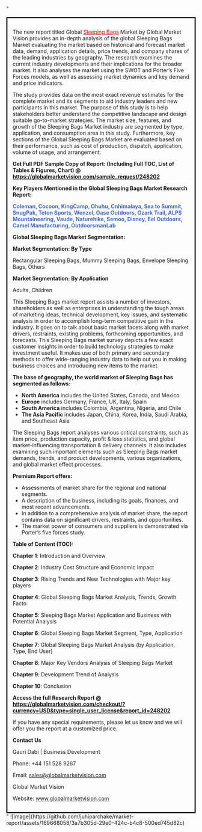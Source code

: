 "<div style='border: 3px solid black; padding: 1em;'>

The new report titled Global <a style='color: #ff0000;' href='https://globalmarketvision.com/reports/global-sleeping-bags-market/248202'>Sleeping Bags</a> Market by Global Market Vision provides an in-depth analysis of the global Sleeping Bags Market evaluating the market based on historical and forecast market data, demand, application details, price trends, and company shares of the leading industries by geography. The research examines the current industry developments and their implications for the broader market. It also analyses the market using the SWOT and Porter’s Five Forces models, as well as assessing market dynamics and key demand and price indicators.

The study provides data on the most exact revenue estimates for the complete market and its segments to aid industry leaders and new participants in this market. The purpose of this study is to help stakeholders better understand the competitive landscape and design suitable go-to-market strategies. The market size, features, and growth of the Sleeping Bags Market industry are segmented by type, application, and consumption area in this study. Furthermore, key sections of the Global Sleeping Bags Market are evaluated based on their performance, such as cost of production, dispatch, application, volume of usage, and arrangement.

<strong>Get Full PDF Sample Copy of Report: (Including Full TOC, List of Tables &amp; Figures, Chart) @ <a style='color: #ff0000;' href='https://globalmarketvision.com/sample_request/248202?utm_source=linkedinPulse&utm_medium=Juhi&utm_campaign=Juhi'><strong>https://globalmarketvision.com/sample_request/248202</strong></a></strong>

<strong>Key Players Mentioned in the Global Sleeping Bags Market Research Report:</strong>

<strong style='color: #4169e1;'>Coleman, Cocoon, KingCamp, Ohuhu, Cnhimalaya, Sea to Summit, SnugPak, Teton Sports, Wenzel, Oase Outdoors, Ozark Trail, ALPS Mountaineering, Vaude, Naturehike, Semoo, Disney, Eel Outdoors, Camel Manufacturing, OutdoorsmanLab</strong>

<strong>Global Sleeping Bags Market Segmentation:</strong>

<strong>Market Segmentation: By Type</strong>

Rectangular Sleeping Bags, Mummy Sleeping Bags, Envelope Sleeping Bags, Others

<strong>Market Segmentation: By Application</strong>

Adults, Children

This Sleeping Bags market report assists a number of investors, shareholders as well as enterprises in understanding the tough areas of marketing ideas, technical development, key issues, and systematic analysis in order to accomplish long-term competitive gain in the industry. It goes on to talk about basic market facets along with market drivers, restraints, existing problems, forthcoming opportunities, and forecasts. This Sleeping Bags market survey depicts a few exact customer insights in order to build technology strategies to make investment useful. It makes use of both primary and secondary methods to offer wide-ranging industry data to help out you in making business choices and introducing new items to the market.

<strong>The base of geography, the world market of Sleeping Bags has segmented as follows:</strong>
<ul>
  <li><strong>North America</strong> includes the United States, Canada, and Mexico</li>
  <li><strong>Europe</strong> includes Germany, France, UK, Italy, Spain</li>
  <li><strong>South America</strong> includes Colombia, Argentina, Nigeria, and Chile</li>
  <li><strong>The Asia Pacific</strong> includes Japan, China, Korea, India, Saudi Arabia, and Southeast Asia</li>
</ul>
The Sleeping Bags report analyses various critical constraints, such as item price, production capacity, profit &amp; loss statistics, and global market-influencing transportation &amp; delivery channels. It also includes examining such important elements such as Sleeping Bags market demands, trends, and product developments, various organizations, and global market effect processes.

<strong>Premium Report offers:</strong>
<ul>
  <li>Assessments of market share for the regional and national segments.</li>
  <li>A description of the business, including its goals, finances, and most recent advancements.</li>
  <li>In addition to a comprehensive analysis of market share, the report contains data on significant drivers, restraints, and opportunities.</li>
  <li>The market power of consumers and suppliers is demonstrated via Porter’s five forces study.</li>
</ul>
<strong>Table of Content (TOC):</strong>

<strong>Chapter 1</strong>: Introduction and Overview

<strong>Chapter 2</strong>: Industry Cost Structure and Economic Impact

<strong>Chapter 3</strong>: Rising Trends and New Technologies with Major key players

<strong>Chapter 4</strong>: Global Sleeping Bags Market Analysis, Trends, Growth Facto

<strong>Chapter 5</strong>: Sleeping Bags Market Application and Business with Potential Analysis

<strong>Chapter 6</strong>: Global Sleeping Bags Market Segment, Type, Application

<strong>Chapter 7</strong>: Global Sleeping Bags Market Analysis (by Application, Type, End User)

<strong>Chapter 8</strong>: Major Key Vendors Analysis of Sleeping Bags Market

<strong>Chapter 9</strong>: Development Trend of Analysis

<strong>Chapter 10</strong>: Conclusion

<strong>Access the full Research Report </strong><strong>@</strong><strong> <strong><a style='color: #ff0000;' href='https://globalmarketvision.com/checkout/?currency=USD&type=single_user_license&report_id=248202?utm_source=linkedinPulse&utm_medium=Juhi&utm_campaign=Juhi'>https://globalmarketvision.com/checkout/?currency=USD&type=single_user_license&report_id=248202</a></strong>
</strong>

If you have any special requirements, please let us know and we will offer you the report at a customized price.

<strong>Contact Us</strong>

Gauri Dabi | Business Development

Phone: +44 151 528 9267

Email: <a href='mailto:sales@globalmarketvision.com'>sales@globalmarketvision.com</a>

Global Market Vision

Website: <a href='http://www.globalmarketvision.com/'>www.globalmarketvision.com</a>

</div>"
![image](https://github.com/juhiparchake/market-report/assets/169668058/3a7b305d-29e0-424c-b4c8-500ed745d82c)
